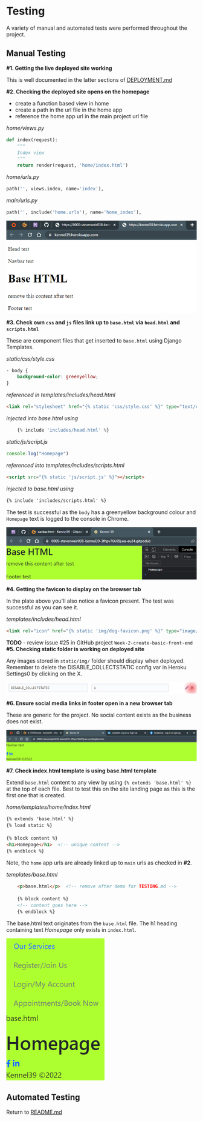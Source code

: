 # Testing

A variety of manual and automated tests were performed throughout the project.

## Manual Testing

**#1. Getting the live deployed site working**

This is well documented in the latter sections of [DEPLOYMENT.md](DEPLOYMENT.md)

**#2. Checking the deployed site opens on the homepage**

- create a function based view in home
- create a path in the url file in the home app
- reference the home app url in the main project url file

*home/views.py*
``` Python
def index(request):
    """
    Index view
    """
    return render(request, 'home/index.html')
```
*home/urls.py*
``` Python
path('', views.index, name='index'),
```
*main/urls.py*
``` Python
path('', include('home.urls'), name='home_index'),
```

![live-deployment-homepage](docs/readme/testing/01-live-deployment-homepage.png "live-deployment-homepage")

**#3. Check own `css` and `js` files link up to `base.html` via `head.html` and `scripts.html`**

These are component files that get inserted to `base.html` using Django Templates.


*static/css/style.css*
``` css
- body {
    background-color: greenyellow;
}
```

*referenced in templates/includes/head.html*
``` html
<link rel="stylesheet" href="{% static 'css/style.css' %}" type="text/css">
```

*injected into base.html using*
``` Python
    {% include 'includes/head.html' %}
```


*static/js/script.js*
``` Javascript
console.log("Homepage")
```

*referenced into templates/includes/scripts.html*
``` html
<script src="{% static 'js/script.js' %}"></script>
```

*injected to base.html using*
```html
{% include 'includes/scripts.html' %}
```

The test is successful as the `body` has a greenyellow background colour and `Homepage` text is logged to the console in Chrome.

![check-css-js-links-to-base-template](docs/readme/testing/02-check-css-js-links-to-base-template.png "check-css-js-links-to-base-template")


**#4. Getting the favicon to display on the browser tab**

In the plate above you'll also notice a favicon present.  The test was successful as you can see it.

*templates/includes/head.html*
``` html
<link rel="icon" href="{% static 'img/dog-favicon.png' %}" type="image/x-icon" sizes="32x32">
```


**TODO** - review issue #25 in GitHub project `Week-2-create-basic-front-end`
**#5. Checking static folder is working on deployed site**

Any images stored in `static/img/` folder should display when deployed.  Remember to delete the DISABLE_COLLECTSTATIC config var in Heroku Settings0 by clicking on the X.

![ensure-static-files-work-when-deployed](docs/readme/testing/03-ensure-static-files-work-when-deployed.png "ensure-static-files-work-when-deployed")


**#6. Ensure social media links in footer open in a new browser tab**

These are generic for the project.  No social content exists as the business does not exist.

![social-media-links-open-in-new-tab](docs/readme/testing/04-social-media-links-open-in-new-tab.png "social-media-links-open-in-new-tab")

**#7. Check index.html template is using base.html template**

Extend `base.html` content to any view by using `{% extends 'base.html' %}` at the top of each file.  Best to test this on the site landing page as this is the first one that is created.

*home/templates/home/index.html*
``` html
{% extends 'base.html' %}
{% load static %}

{% block content %}
<h1>Homepage</h1>  <!-- unique content -->
{% endblock %}
```

Note, the `home` app urls are already linked up to `main` urls as checked in **#2**.


*templates/base.html*
``` html
    <p>base.html</p>  <!-- remove after demo for TESTING.md -->

    {% block content %}
    <!-- content goes here -->
    {% endblock %}
```

The base.html text originates from the `base.html` file.
The h1 heading containing text *Homepage* only exists in `index.html`.

![check-base-injecting-to-index-view.png](docs/readme/testing/05-check-base-injecting-to-index-view.png "check-base-injecting-to-index-view.png")


## Automated Testing

Return to [README.md](README.md)